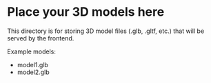 # Place your 3D models here

This directory is for storing 3D model files (.glb, .gltf, etc.) that will be served by the frontend.

Example models:

- model1.glb
- model2.glb
